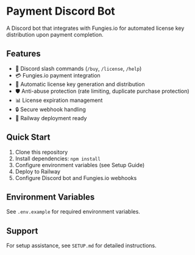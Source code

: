 # Payment Discord Bot

A Discord bot that integrates with Fungies.io for automated license key distribution upon payment completion.

## Features

- 🤖 Discord slash commands (`/buy`, `/license`, `/help`)
- 💳 Fungies.io payment integration
- 🔑 Automatic license key generation and distribution
- 🛡️ Anti-abuse protection (rate limiting, duplicate purchase protection)
- 📊 License expiration management
- 🔒 Secure webhook handling
- 🚀 Railway deployment ready

## Quick Start

1. Clone this repository
2. Install dependencies: `npm install`
3. Configure environment variables (see Setup Guide)
4. Deploy to Railway
5. Configure Discord bot and Fungies.io webhooks

## Environment Variables

See `.env.example` for required environment variables.

## Support

For setup assistance, see `SETUP.md` for detailed instructions.